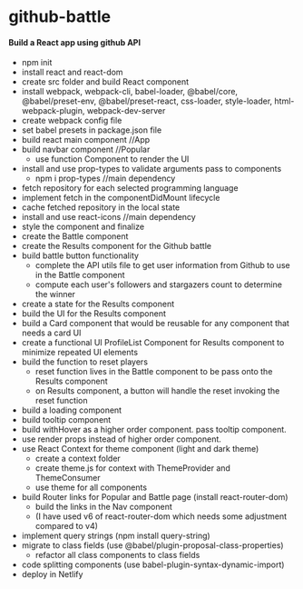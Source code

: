 # github-battle
#### Build a React app using github API
- npm init
- install react and react-dom
- create src folder and build React component
- install webpack, webpack-cli, babel-loader, @babel/core, @babel/preset-env, @babel/preset-react, css-loader, style-loader, html-webpack-plugin, webpack-dev-server
- create webpack config file
- set babel presets in package.json file
- build react main component //App
- build navbar component //Popular
  - use function Component to render the UI
- install and use prop-types to validate arguments pass to components 
  - npm i prop-types //main dependency
- fetch repository for each selected programming language
- implement fetch in the componentDidMount lifecycle
- cache fetched repository in the local state
- install and use react-icons //main dependency
- style the component and finalize
- create the Battle component
- create the Results component for the Github battle
- build battle button functionality
  - complete the API utils file to get user information from Github to use in the Battle component
  - compute each user's followers and stargazers count to determine the winner
- create a state for the Results component 
- build the UI for the Results component
- build a Card component that would be reusable for any component that needs a card UI
- create a functional UI ProfileList Component for Results component to minimize repeated UI elements
- build the function to reset players
  - reset function lives in the Battle component to be pass onto the Results component
  - on Results component, a button will handle the reset invoking the reset function
- build a loading component
- build tooltip component
- build withHover as a higher order component. pass tooltip component.
- use render props instead of higher order component.
- use React Context for theme component (light and dark theme)
  - create a context folder
  - create theme.js for context with ThemeProvider and ThemeConsumer
  - use theme for all components
- build Router links for Popular and Battle page (install react-router-dom)
  - build the links in the Nav component
  - (I have used v6 of react-router-dom which needs some adjustment compared to v4)
- implement query strings (npm install query-string)
- migrate to class fields (use @babel/plugin-proposal-class-properties)
  - refactor all class components to class fields
- code splitting components (use babel-plugin-syntax-dynamic-import)
- deploy in Netlify